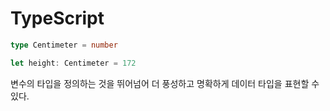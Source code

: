 # TypeScript

``` typescript
type Centimeter = number

let height: Centimeter = 172
```

변수의 타입을 정의하는 것을 뛰어넘어 더 풍성하고 명확하게 데이터 타입을 표현할 수 있다.
